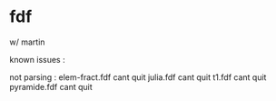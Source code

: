 # fdf
w/ martin

known issues :

not parsing :
	elem-fract.fdf
		cant quit
	julia.fdf
		cant quit
	t1.fdf
		cant quit
	pyramide.fdf
		cant quit
